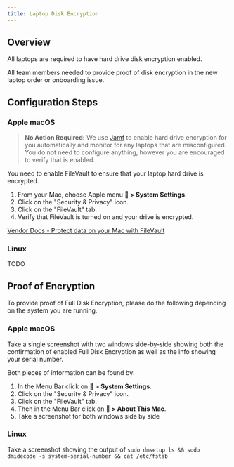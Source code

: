 ```yaml
---
title: Laptop Disk Encryption
---
```


## Overview

All laptops are required to have hard drive disk encryption enabled.

All team members needed to provide proof of disk encryption in the new laptop order or onboarding issue.

## Configuration Steps

### Apple macOS

> **No Action Required:** We use [Jamf](/handbook/security/corporate/systems/jamf) to enable hard drive encryption for you automatically and monitor for any laptops that are misconfigured. You do not need to configure anything, however you are encouraged to verify that is enabled.

You need to enable FileVault to ensure that your laptop hard drive is encrypted.

1. From your Mac, choose Apple menu ** > System Settings**.
2. Click on the "Security & Privacy" icon.
3. Click on the "FileVault" tab.
4. Verify that FileVault is turned on and your drive is encrypted.

[Vendor Docs - Protect data on your Mac with FileVault](https://support.apple.com/guide/mac-help/protect-data-on-your-mac-with-filevault-mh11785/mac)

### Linux

TODO

## Proof of Encryption

To provide proof of Full Disk Encryption, please do the following depending on the system you are running.

### Apple macOS

Take a single screenshot with two windows side-by-side showing both the confirmation of enabled Full Disk Encryption as well as the info showing your serial number.

Both pieces of information can be found by:

1. In the Menu Bar click on  ** > System Settings**.
2. Click on the "Security & Privacy" icon.
3. Click on the "FileVault" tab.
4. Then in the Menu Bar click on  ** > About This Mac**.
5. Take a screenshot for both windows side by side

### Linux

Take a screenshot showing the output of `sudo dmsetup ls && sudo dmidecode -s system-serial-number && cat /etc/fstab`
